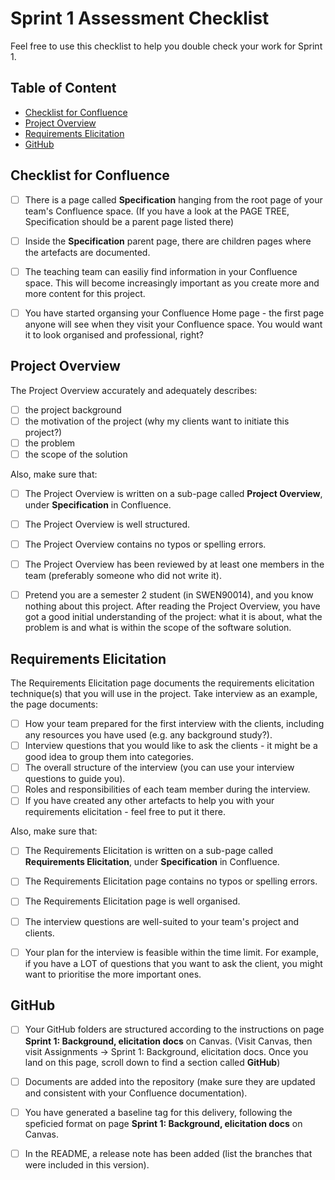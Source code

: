 # Sprint 1 Assessment Checklist
Feel free to use this checklist to help you double check your work for Sprint 1. 


## Table of Content
- [Checklist for Confluence](#Checklist-for-Confluence)
- [Project Overview](#Project-Overview)
- [Requirements Elicitation](#Requirements-Elicitation)
- [GitHub](#GitHub)


## Checklist for Confluence
- [ ] There is a page called **Specification** hanging from the root page of your team's Confluence space. (If you have a look at the PAGE TREE, Specification should be a parent page listed there)
- [ ] Inside the **Specification** parent page, there are children pages where the artefacts are documented.
- [ ] The teaching team can easiliy find information in your Confluence space. This will become increasingly important as you create more and more content for this project. 
- [ ] You have started organsing your Confluence Home page - the first page anyone will see when they visit your Confluence space. You would want it to look organised and professional, right?


## Project Overview
The Project Overview accurately and adequately describes:
- [ ] the project background
- [ ] the motivation of the project (why my clients want to initiate this project?)
- [ ] the problem
- [ ] the scope of the solution

Also, make sure that:
- [ ] The Project Overview is written on a sub-page called **Project Overview**, under **Specification** in Confluence.
- [ ] The Project Overview is well structured.
- [ ] The Project Overview contains no typos or spelling errors.
- [ ] The Project Overview has been reviewed by at least one members in the team (preferably someone who did not write it).
- [ ] Pretend you are a semester 2 student (in SWEN90014), and you know nothing about this project. After reading the Project Overview, you have got a good initial understanding of the project: what it is about, what the problem is and what is within the scope of the software solution.


## Requirements Elicitation
The Requirements Elicitation page documents the requirements elicitation technique(s) that you will use in the project. Take interview as an example, the page documents:
- [ ] How your team prepared for the first interview with the clients, including any resources you have used (e.g. any background study?).
- [ ] Interview questions that you would like to ask the clients - it might be a good idea to group them into categories.
- [ ] The overall structure of the interview (you can use your interview questions to guide you).
- [ ] Roles and responsibilities of each team member during the interview.
- [ ] If you have created any other artefacts to help you with your requirements elicitation - feel free to put it there.

Also, make sure that: 
- [ ] The Requirements Elicitation is written on a sub-page called **Requirements Elicitation**, under **Specification** in Confluence.
- [ ] The Requirements Elicitation page contains no typos or spelling errors.
- [ ] The Requirements Elicitation page is well organised.
- [ ] The interview questions are well-suited to your team's project and clients.
- [ ] Your plan for the interview is feasible within the time limit. For example, if you have a LOT of questions that you want to ask the client, you might want to prioritise the more important ones. 


## GitHub 
- [ ] Your GitHub folders are structured according to the instructions on page **Sprint 1: Background, elicitation docs** on Canvas. (Visit Canvas, then visit Assignments -> Sprint 1: Background, elicitation docs. Once you land on this page, scroll down to find a section called **GitHub**)
- [ ] Documents are added into the repository (make sure they are updated and consistent with your Confluence documentation).
- [ ] You have generated a baseline tag for this delivery, following the speficied format on page **Sprint 1: Background, elicitation docs** on Canvas.
- [ ] In the README, a release note has been added (list the branches that were included in this version).

